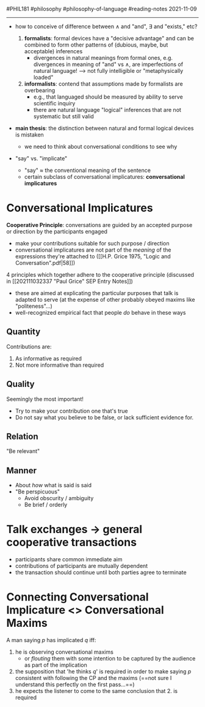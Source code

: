 #PHIL181 #philosophy #philosophy-of-language #reading-notes 
2021-11-09
___
- how to conceive of difference between $\land$ and "and", $\exists$ and "exists," etc?
	1. **formalists**: formal devices have a "decisive advantage" and can be combined to form other patterns of (dubious, maybe, but acceptable) inferences
		- divergences in natural meanings from formal ones, e.g. divergences in meaning of "and" vs $\land$, are imperfections of natural language! --> not fully intelligible or "metaphysically loaded"
	2. **informalists**: contend that assumptions made by formalists are overbearing
		- e.g., that languaged should be measured by ability to serve scientific inquiry
		- there are natural language "logical" inferences that are not systematic but still valid
- **main thesis**: the distinction between natural and formal logical devices is mistaken
	- we need to think about conversational conditions to see why

- "say" vs. "implicate"
	- "say" $\approx$ the conventional meaning of the sentence
	- certain subclass of conversational implicatures: **conversational implicatures**

# Conversational Implicatures
**Cooperative Principle**: conversations are guided by an accepted purpose or direction by the participants engaged
- make your contributions suitable for such purpose / direction
- conversational implicatures are not part of the *meaning* of the expressions they're attached to ([[H.P. Grice 1975, "Logic and Conversation".pdf|58]])

4 principles which together adhere to the cooperative principle (discussed in [[202111032337 "Paul Grice" SEP Entry Notes]])
- these are aimed at explicating the particular purposes that talk is adapted to serve (at the expense of other probably obeyed maxims like "politeness"...)
- well-recognized empirical fact that people *do* behave in these ways

## Quantity
Contributions are:
1. As informative as required
2. Not more informative than required
## Quality
Seemingly the most important!
- Try to make your contribution one that's true
- Do not say what you believe to be false, or lack sufficient evidence for.
## Relation
"Be relevant"
## Manner
- About *how* what is said is said
- "Be perspicuous"
	- Avoid obscurity / ambiguity
	- Be brief / orderly

# Talk exchanges -> general cooperative transactions
- participants share common immediate aim
- contributions of participants are mutually dependent
- the transaction should continue until both parties agree to terminate

# Connecting Conversational Implicature <> Conversational Maxims
A man saying $p$ has implicated $q$ iff:
1. he is observing conversational maxims
	- or *flouting* them with some intention to be captured by the audience as part of the implication
2. the supposition that 'he thinks $q$' is required in order to make saying $p$ consistent with following the CP and the maxims (==not sure I understand this perfectly on the first pass...==)
3. he expects the listener to come to the same conclusion that 2. is required